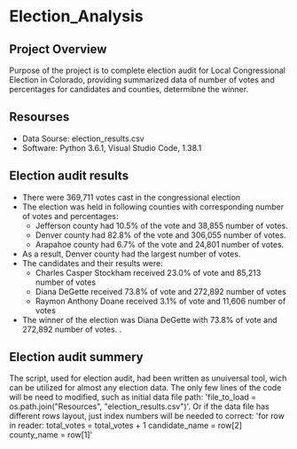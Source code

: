 # Election_Analysis

## Project Overview
Purpose of the project is to complete election audit for Local Congressional Election in Colorado, providing summarized data of number of votes and percentages for candidates and counties, determibne the winner.

## Resourses
- Data Sourse: election_results.csv
- Software: Python 3.6.1, Visual Studio Code, 1.38.1

## Election audit results
- There were 369,711 votes cast in the congressional election
- The election was held in following counties with corresponding number of votes and percentages:
    - Jefferson county had 10.5% of the vote and 38,855 number of votes.
    - Denver county had 82.8% of the vote and 306,055 number of votes.
    - Arapahoe county had 6.7% of the vote and 24,801 number of votes.
- As a result, Denver county had the largest number of votes.
- The candidates and their results were:
    - Charles Casper Stockham received 23.0% of vote and 85,213 number of votes
    - Diana DeGette received 73.8% of vote and 272,892 number of votes
    - Raymon Anthony Doane received 3.1% of vote and 11,606 number of votes 
- The winner of the election was Diana DeGette with 73.8% of vote and 272,892 number of votes. .

## Election audit summery
The script, used for election audit, had been written as unuiversal tool, wich can be utilized for almost any election data.
The only few lines of the code will be need to modified, such as initial data file path:
'file_to_load = os.path.join("Resources", "election_results.csv")'.
Or if the data file has different rows layout, just index numbers will be needed to correct:
'for row in reader:
    total_votes = total_votes + 1
    candidate_name = row[2]
    county_name = row[1]'
